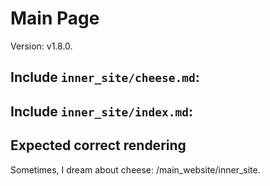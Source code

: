 # Main Page

Version: v1.8.0.

## Include `inner_site/cheese.md`:
<include src="inner_site/cheese.md" />

## Include `inner_site/index.md`:
<include src="inner_site/index.md" />

## Expected correct rendering
Sometimes, I dream about cheese: /main_website/inner_site.
